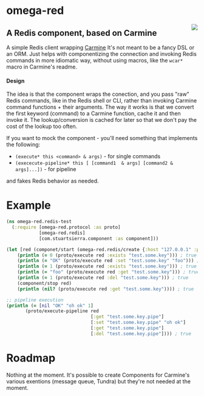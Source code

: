 # omega-red

<img  src="https://vignette.wikia.nocookie.net/villains/images/7/71/Omega_Red_%28Marvel%29.jpg/revision/latest?cb=20120525195247" heighth="400px" align=right >

## A Redis component, based on Carmine

A simple Redis client wrapping [Carmine](https://github.com/ptaoussanis/carmine)
It's not meant to be a fancy DSL or an ORM. Just helps with componentizing the connection
and invoking Redis commands in more idiomatic way, without using macros, like the `wcar*` macro in Carmine's readme.


#### Design

The idea is that the component wraps the conection, and you pass "raw" Redis commands, like in the Redis shell or CLI, rather than invoking Carmine command functions + their arguments. The way it works is that  we convert the first keyword (command) to a Carmine function, cache it and then invoke it. The lookup/conversion is cached for later so that we don't pay the cost of the lookup too often.

If you want to mock the component - you'll need something that implements the following:

- `(execute* this <command> & args)` - for  single commands
- `(exececute-pipeline* this [ [command1  & args] [command2 & args]...])` - for pipeline

and fakes Redis behavior as needed.


# Example

```clojure
(ns omega-red.redis-test
  (:require [omega-red.protocol :as proto]
            [omega-red.redis]
            [com.stuartsierra.component :as component]))

(let [red (componet/start (omega-red.redis/create {:host "127.0.0.1" :port 6379}))]
    (println (= 0 (proto/execute red :exists "test.some.key"))) ; true
    (println (= "OK" (proto/execute red :set "test.some.key" "foo"))) ; true
    (println (= 1 (proto/execute red :exists "test.some.key"))) ; true
    (println (= "foo" (proto/execute red :get "test.some.key"))) ; true
    (println (= 1 (proto/execute red :del "test.some.key"))) ; true
    (component/stop red)
    (println (nil? (proto/execute red :get "test.some.key")))) ; true

;; pipeline execution
(println (= [nil "OK" "oh ok" 1]
       (proto/execute-pipeline red
                               [:get "test.some.key.pipe"]
                               [:set "test.some.key.pipe" "oh ok"]
                               [:get "test.some.key.pipe"]
                               [:del "test.some.key.pipe"]))) ; true

```

# Roadmap

Nothing at the moment. It's possible to create Components for Carmine's various exentions (message queue, Tundra) but they're not needed at the moment.
